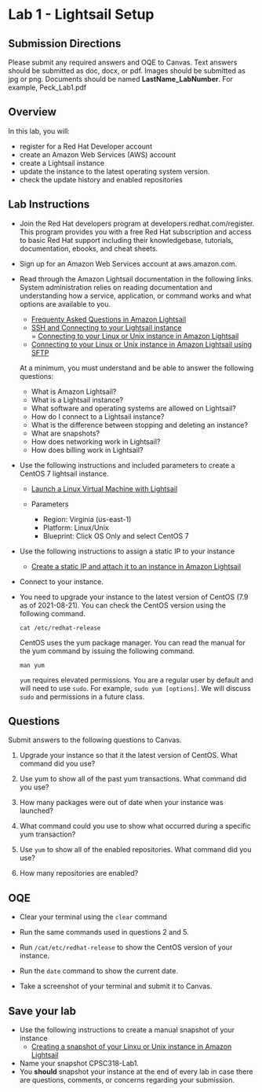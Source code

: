 # Lab 1 - Lightsail Setup

## Submission Directions
Please submit any required answers and OQE to Canvas. Text answers should be submitted as doc, docx, or pdf. Images should be submitted as jpg or png. Documents should be named **LastName_LabNumber**. For example, Peck_Lab1.pdf

## Overview
In this lab, you will:
- register for a Red Hat Developer account
- create an Amazon Web Services (AWS)  account
- create a Lightsail instance
- update the instance to the latest operating system version.
- check the update history and enabled repositories

## Lab Instructions
- Join the Red Hat developers program at developers.redhat.com/register. This program provides you with a free Red Hat subscription and access to basic Red Hat support including their knowledgebase, tutorials, documentation, ebooks, and cheat sheets.

-  Sign up for an Amazon Web Services account at aws.amazon.com. 

-  Read through the Amazon Lightsail documentation in the following links. System administration relies on reading documentation and understanding how a service, application, or command works and what options are available to you.
    - [Frequenty Asked Questions in Amazon Lightsail](https://lightsail.aws.amazon.com/ls/docs/en_us/articles/amazon-lightsail-frequently-asked-questions-faq)
    - [SSH and Connecting to your Lightsail instance](https://lightsail.aws.amazon.com/ls/docs/en_us/articles/understanding-ssh-in-amazon-lightsail)  
    = [Connecting to your Linux or Unix instance in Amazon Lightsail](https://lightsail.aws.amazon.com/ls/docs/en_us/articles/lightsail-how-to-connect-to-your-instance-virtual-private-server)
    - [Connecting to your Linux or Unix instance in Amazon Lightsail using SFTP](https://lightsail.aws.amazon.com/ls/docs/en_us/articles/amazon-lightsail-connecting-to-linux-unix-instance-using-sftp)

    At a minimum, you must understand and be able to answer the following questions:
    - What is Amazon Lightsail?
    - What is a Lightsail instance? 
    - What software and operating systems are allowed on Lightsail?
    - How do I connect to a Lightsail instance?
    - What is the difference between stopping and deleting an instance?
    - What are snapshots?
    - How does networking work in Lightsail?
    - How does billing work in Lightsail?

- Use the following instructions and included parameters to create a CentOS 7 lightsail instance. 
    - [Launch a Linux Virtual Machine with Lightsail](https://aws.amazon.com/getting-started/hands-on/launch-a-virtual-machine/)

    - Parameters
      - Region: Virginia (us-east-1)
      - Platform: Linux/Unix
      - Blueprint: Click OS Only and select CentOS 7

- Use the following instructions to assign a static IP to your instance
    -  [Create a static IP and attach it to an instance in Amazon Lightsail](https://lightsail.aws.amazon.com/ls/docs/en_us/articles/lightsail-create-static-ip)

- Connect to your instance. 
 
- You need to upgrade your instance to the latest version of CentOS (7.9 as of 2021-08-21). You can check the CentOS version using the following command. 

    `cat /etc/redhat-release`

    CentOS uses the yum package manager. You can read the manual for the yum command by issuing the following command.

    `man yum`

    `yum` requires elevated permissions. You are a regular user by default and will need to use `sudo`. For example, `sudo yum [options]`. We will discuss `sudo` and permissions in a future class.

## Questions
Submit answers to the following questions to Canvas.

1. Upgrade your instance so that it the latest version of CentOS. What command did you use?

2. Use yum to show all of the past yum transactions.  What command did you use?

3. How many packages were out of date when your instance was launched?

4. What command could you use to show what occurred during a specific yum transaction?

5. Use `yum` to show all of the enabled repositories. What command did you use? 

6. How many repositories are enabled?

## OQE 

- Clear your terminal using the `clear` command

- Run the same commands used in questions 2 and 5.

- Run `/cat/etc/redhat-release` to show the CentOS version of your instance.

- Run the `date` command to show the current date.

- Take a screenshot of your terminal and submit it to Canvas.

## Save your lab
- Use the following instructions to create a manual snapshot of your instance
    - [Creating a snapshot of your Linxu or Unix instance in Amazon Lightsail](https://lightsail.aws.amazon.com/ls/docs/en_us/articles/lightsail-how-to-create-a-snapshot-of-your-instance)
- Name your snapshot CPSC318-Lab1.
- You **should** snapshot your instance at the end of every lab in case there are questions, comments, or concerns regarding your submission.



